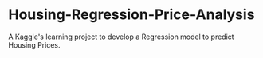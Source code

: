 # Housing-Regression-Price-Analysis
A Kaggle's learning project to develop a Regression model to predict Housing Prices.
